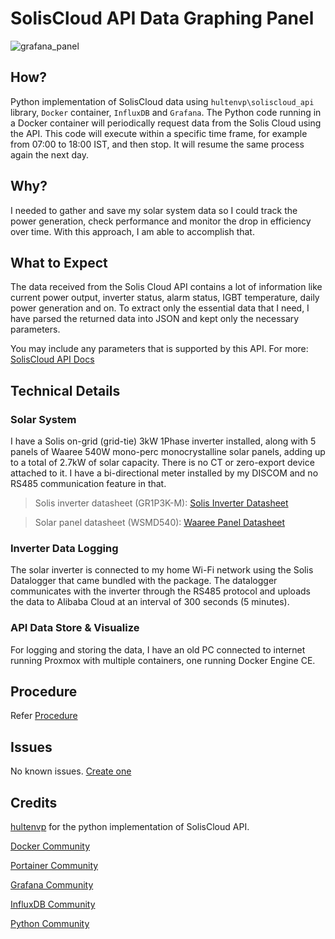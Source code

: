 # SolisCloud API Data Graphing Panel

![grafana_panel](https://github.com/user-attachments/assets/471a02e9-0395-4dc5-9372-b168df6fd1c5)

## How?

Python implementation of SolisCloud data using `hultenvp\soliscloud_api` library, ``Docker`` container, `InfluxDB` and `Grafana`. The Python code running in a Docker container will periodically request data from the Solis Cloud using the API. This code will execute within a specific time frame, for example from 07:00  to 18:00 IST, and then stop. It will resume the same process again the next day.

## Why?

I needed to gather and save my solar system data so I could track the power generation, check performance and monitor the drop in efficiency over time. With this approach, I am able to accomplish that.

## What to Expect

The data received from the Solis Cloud API contains a lot of information like current power output, inverter status, alarm status, IGBT temperature, daily power generation and on. To extract only the essential data that I need, I have parsed the returned data into JSON and kept only the necessary parameters. 

You may include any parameters that is supported by this API. For more: [SolisCloud API Docs](https://github.com/hultenvp/soliscloud_api/blob/main/doc/SolisCloud%20Platform%20API%20Document%20V2.0.pdf)

## Technical Details

### Solar System

I have a Solis on-grid (grid-tie) 3kW 1Phase inverter installed, along with 5 panels of Waaree 540W mono-perc monocrystalline solar panels, adding up to a total of 2.7kW of solar capacity. There is no CT or zero-export device attached to it. I have a bi-directional meter installed by my DISCOM and no RS485 communication feature in that.

> Solis inverter datasheet (GR1P3K-M): [Solis Inverter Datasheet](https://www.solisinverters.com/uploads/file/Solis_datasheet_S6-GR1P(1-3)K-M_IND_V2,1_202409.pdf)

> Solar panel datasheet (WSMD540): [Waaree Panel Datasheet](https://waaree.com/wp-content/uploads/2024/11/ARKA-SERIES-WSMD-520-550-WEL-EPD-520-550-144-MP-HC-11-14.06.2024.pdf)

### Inverter Data Logging

The solar inverter is connected to my home Wi-Fi network using the Solis Datalogger that came bundled with the package. The datalogger communicates with the inverter through the RS485 protocol and uploads the data to Alibaba Cloud at an interval of 300 seconds (5 minutes).

### API Data Store & Visualize

For logging and storing the data, I have an old PC connected to internet running Proxmox with multiple containers, one running Docker Engine CE.


## Procedure

Refer [Procedure](/Procedure.md)

## Issues

No known issues. [Create one](https://github.com/manishholla/soliscloud_api_data_store_and_visualize/issues)

## Credits

[hultenvp](https://github.com/hultenvp/soliscloud_api/) for the python implementation of SolisCloud API.

[Docker Community](https://github.com/docker)

[Portainer Community](https://github.com/portainer/portainer)

[Grafana Community](https://github.com/grafana/grafana)

[InfluxDB Community](https://github.com/influxdata/influxdb)

[Python Community](https://github.com/python)
